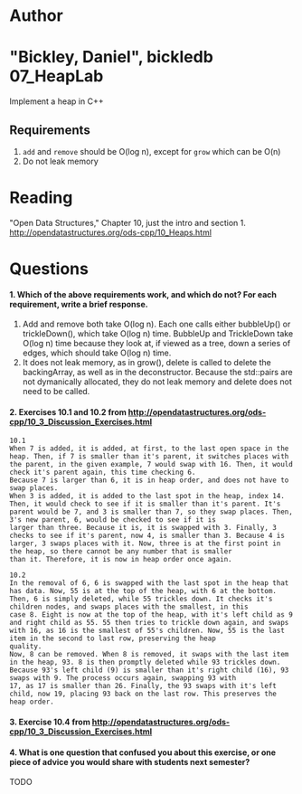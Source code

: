 Author
==========
"Bickley, Daniel", bickledb
07_HeapLab
==============

Implement a heap in C++

Requirements
------------

1. `add` and `remove` should be O(log n), except for `grow` which can be O(n)
2. Do not leak memory

Reading
=======
"Open Data Structures," Chapter 10, just the intro and section 1. http://opendatastructures.org/ods-cpp/10_Heaps.html

Questions
=========

#### 1. Which of the above requirements work, and which do not? For each requirement, write a brief response.

1. Add and remove both take O(log n). Each one calls either bubbleUp() or trickleDown(), which take O(log n) time. BubbleUp and TrickleDown take O(log n) time because they look at, if viewed as a tree, down a series of edges,  which should take O(log n) time.
2. It does not leak memory, as in grow(), delete is called to delete the backingArray, as well as in the deconstructor. Because the std::pairs are not dymanically allocated, they do not leak memory and delete does not need to be called.

#### 2. Exercises 10.1 and 10.2 from http://opendatastructures.org/ods-cpp/10_3_Discussion_Exercises.html
	
	10.1
	When 7 is added, it is added, at first, to the last open space in the heap. Then, if 7 is smaller than it's parent, it switches places with the parent, in the given example, 7 would swap with 16. Then, it would check it's parent again, this time checking 6. 
	Because 7 is larger than 6, it is in heap order, and does not have to swap places.
	When 3 is added, it is added to the last spot in the heap, index 14. Then, it would check to see if it is smaller than it's parent. It's parent would be 7, and 3 is smaller than 7, so they swap places. Then, 3's new parent, 6, would be checked to see if it is 
	larger than three. Because it is, it is swapped with 3. Finally, 3 checks to see if it's parent, now 4, is smaller than 3. Because 4 is larger, 3 swaps places with it. Now, three is at the first point in the heap, so there cannot be any number that is smaller 
	than it. Therefore, it is now in heap order once again.

	10.2
	In the removal of 6, 6 is swapped with the last spot in the heap that has data. Now, 55 is at the top of the heap, with 6 at the bottom. Then, 6 is simply deleted, while 55 trickles down. It checks it's children nodes, and swaps places with the smallest, in this
	case 8. Eight is now at the top of the heap, with it's left child as 9 and right child as 55. 55 then tries to trickle down again, and swaps with 16, as 16 is the smallest of 55's children. Now, 55 is the last item in the second to last row, preserving the heap
	quality.
	Now, 8 can be removed. When 8 is removed, it swaps with the last item in the heap, 93. 8 is then promptly deleted while 93 trickles down. Because 93's left child (9) is smaller than it's right child (16), 93 swaps with 9. The process occurs again, swapping 93 with
	17, as 17 is smaller than 26. Finally, the 93 swaps with it's left child, now 19, placing 93 back on the last row. This preserves the heap order.
	
#### 3. Exercise 10.4 from http://opendatastructures.org/ods-cpp/10_3_Discussion_Exercises.html

#### 4. What is one question that confused you about this exercise, or one piece of advice you would share with students next semester?

TODO